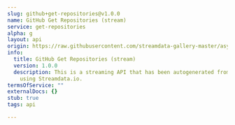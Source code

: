```yaml
---
slug: github+get-repositories@v1.0.0
name: GitHub Get Repositories (stream)
service: get-repositories
alpha: g
layout: api
origin: https://raw.githubusercontent.com/streamdata-gallery-master/asyncapi/master/_listings/github/github-get-repositories-stream-async.md
info:
  title: GitHub Get Repositories (stream)
  version: 1.0.0
  description: This is a streaming API that has been autogenerated from the GitHub
    using Streamdata.io.
termsOfService: ""
externalDocs: {}
stub: true
tags: api

---
```

